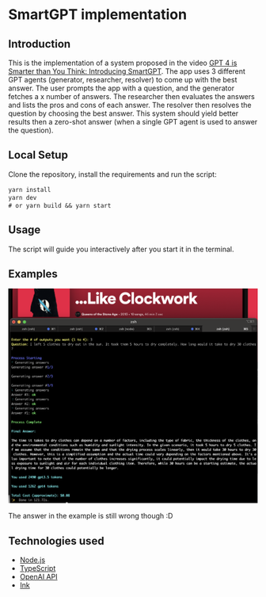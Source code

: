# SmartGPT implementation

## Introduction

This is the implementation of a system proposed in the video [GPT 4 is Smarter than You Think: Introducing SmartGPT](https://youtu.be/wVzuvf9D9BU?si=zX9rR_iFKLTpzmsB). The app uses 3 different GPT agents (generator, researcher, resolver) to come up with the best answer. The user prompts the app with a question, and the generator fetches a x number of answers. The researcher then evaluates the answers and lists the pros and cons of each answer. The resolver then resolves the question by choosing the best answer. This system should yield better results then a zero-shot answer (when a single GPT agent is used to answer the question).

## Local Setup

Clone the repository, install the requirements and run the script:

```
yarn install
yarn dev
# or yarn build && yarn start
```

## Usage

The script will guide you interactively after you start it in the terminal.

## Examples

![Example](./example.png)

The answer in the example is still wrong though :D

## Technologies used

- [Node.js](https://nodejs.org/en/)
- [TypeScript](https://www.typescriptlang.org/)
- [OpenAI API](https://www.npmjs.com/package/openai)
- [Ink](https://github.com/vadimdemedes/ink)
